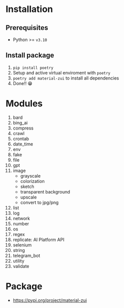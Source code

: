 # Installation

## Prerequisites

- Python >= `v3.10`

## Install package

1. `pip install poetry`
2. Setup and active virtual enviroment with `poetry`
3. `poetry add material-zui` to install all dependencies
4. Done!! &#128513;

# Modules

<ol>
  <!-- <li>automation</li> -->
  <li>bard</li>
  <li>bing_ai</li>
  <li>compress</li>
  <li>crawl</li>
  <li>crontab</li>
  <li>date_time</li>
  <li>env</li>
  <li>fake</li>
  <li>file</li>
  <li>gpt</li>
  <li>
    image
    <ul>
      <li>grayscale</li>
      <li>colorization</li>
      <li>sketch</li>
      <li>transparent background</li>
      <li>upscale</li>
      <li>convert to jpg/png</li>
    </ul>
  </li>
  <li>list</li>
  <!-- <li><a href="#log">Log</a></li> -->
  <li>log</li>
  <li>network</li>
  <li>number</li>
  <li>os</li>
  <li>regex</li>
  <li>replicate: AI Platform API</li>
  <li>selenium</li>
  <li>string</li>
  <li>telegram_bot</li>
  <li>utility</li>
  <li>validate</li>
</ol>

<!-- # Log

- Example:

```py
from material_zui.log import debug, info, warning, error, critical, printTable

debug('This is a debug message')
info('This is an info message')
warning('This is a warning message')
error('This is an error message')
critical('This is a critical message')

printTable({
    'Name': ['Alice', 'Bob', 'Charlie', 'Dave'],
    'Age': [25, 31, 35, 19],
    'Score': [85, 94, 76, 95]
})
``` -->

<!-- - Result:
  ![](../../static/img/doc/log1.png) -->

# Package

- https://pypi.org/project/material-zui

